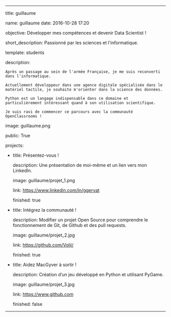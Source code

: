 ---

title: guillaume

name: guillaume
date: 2016-10-28 17:20

objective: Développer mes compétences et devenir Data Scientist !

short_description: Passionné par les sciences et l'informatique.

template: students

description:
   
    Après un passage au sein de l'armée Française, je me suis reconverti dans l'informatique.

    Actuellement développeur dans une agence digitale spécialisée dans le matériel tactile, je souhaite m'orienter dans la science des données. 

    Python est un langage indispensable dans ce domaine et particulièrement intéressant quand à son utilisation scientifique. 

    Je suis ravi de commencer ce parcours avec la communauté OpenClassrooms !

image: guillaume.png

public: True

projects:
  
  - title: Présentez-vous !
    
    description: Une présentation de moi-même et un lien vers mon LinkedIn.

    image: guillaume/projet_1.png
   
    link: https://www.linkedin.com/in/ggervat
   
    finished: true
  
  - title: Intégrez la communauté !
    
    description: Modifier un projet Open Source pour comprendre le fonctionnement de Git, de Github et des pull requests. 
    
    image: guillaume/projet_2.jpg
    
    link: https://github.com/Volji/
    
    finished: true
 
  - title: Aidez MacGyver à sortir !
    
    description: Création d’un jeu développé en Python et utilisant PyGame.
    
    image: guillaume/projet_3.jpg
    
    link: https://www.github.com
   
    finished: false
---